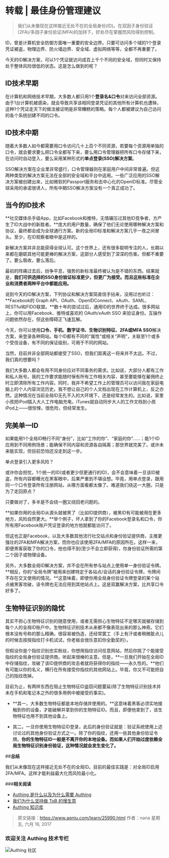 # 转载 | 最佳身份管理建议

> 我们从未像现在这样接近无处不在的全局身份(ID)。在双因子身份验证(2FA)/多因子身份验证(MFA)的加持下，好处尽在掌握而风险得到控制。

ID，曾是计算机安全防御方面唯一重要的安全边界。只要可访问多个域的1个登录凭证被盗，物理边界、防火墙边界、安全域、虚拟网络等等，全都不再重要了。

今天的ID解决方案，可以1个凭证就访问成百上千个不同的安全域，但同时又保持处于整体风险很低的状态。这是怎么做到的呢？

## **ID技术早期**

在计算机和网络技术早期，大多数人都只用1个**登录名&口令**对来访问全部资源。由于1台计算机被感染，就会导致共享该相同登录凭证的其他所有计算机也遭殃，这种1个凭证走天下的做法被证明是非常糟糕的策略。每个人都被建议为自己访问的各个系统创建不同的口令。

## **ID技术中期**

随着大多数人如今都需要用口令访问几十上百个不同资源，若要每个资源用单独的口令，就会要求要么把口令全都写下来，要么用口令管理器把所有口令存储下来，在访问时自动登入，要么采用某种形式的**单点登录(SSO)解决方案**。

SSO解决方案在企业里非常盛行，口令管理器则在家庭用户中间非常普遍。但这两种类型的解决方案无法在全部的安全域和平台中适用。一些广泛应用的SSO解决方案被创建出来，比如微软的Passport服务和去中心化的OpenID标准。尽管全球采用的承诺很诱人，所有中期SSO解决方案没有一个真正成功了。

## **当今的ID技术**

**社交媒体杀手级App，比如Facebook和推特，无情碾压过其他ID竞争者，方产生了ID大战中的新胜者。**庞大的用户数量，确保了他们无论使用哪种解决方案和协议，最终都会成为全球通行方案。新的全局ID标准和解决方案几乎一夜之间冒头。至少，在ID观察者眼中是这样的。

新解决方案并非总能获得全球认可。这个世界上，还有很多聪明专注的人，长期以来都在磨砺其他可能更棒的解决方案，这部分人感受到了深深的伤害。但都不重要了。要么吸收，要么落后。

最初的阵痛过去后，纷争平息，强势的新标准最终被认为是不错的东西。结果就是，**我们可供选择的SSO身份验证标准更少，但更广为接受。而且这些标准在企业和消费者两种平台中都能应用。**

说到今天的ID解决方案，下列协议和解决方案简直信手拈来，没用过也听过：**Facebook的 Graph API、OAuth、OpenIDConnect、xAuth、SAML、RESTful和FIDO联盟。**数十年的尝试过后，通用ID的世界终于达成。很多网站上，你可以用Facebook、推特或喜欢的 OAuth/xAuth SSO 来验证身份。互操作问题依然存在，但这些障碍正飞速瓦解。

今天，你可以使用**口令、手机、数字证书、生物识别特征、2FA或MFA SSO**解决方案，来登录各种网站。每个ID都有不同的“属性”或相关“声明”，关联至1个或多个受信设备，有不同的保证级别，可用于不同的网站。

当然，目前并非全部网站都接受了SSO，但我们距离这一将来并不太远。不过，我们真的想要吗？

我们大多数人都会有用不同身份应对不同事务的需求。比如说，大部分人都有工作和私人账号。我的工作要求能随时保有所有工作相关内容，甚至要能够在雇佣终止时立即清除所有工作内容。同时，我并不希望工作上的管理员可以访问我在家庭电脑上的个人内容浏览历史。我不想让自己的个人文档出现在工作计算机上，反之亦然。这种情况在当前全局ID无孔不入的大环境下，还是经常发生的。比如说，家里小孩把iPod插入大人工作电脑充电，iTunes就自动同步大人的工作文档到小孩iPod上——很惊悚，很危险，但经常发生。

## **完美单一ID**

如果能用1个全局ID畅行不同“身份”，比如“工作的你”、“家庭的你”……；能1个ID应用到不同用例场景；能确保不同内容和资源各自隔离；那世界就完美了。或许未来能实现，但目前恐怕还没走到这一步。

单点登录引入更多风险？

或许你会担忧，1个统一的ID(或者更少但更通行的ID)，会不会意味着一旦该ID被盗，所有内容都曝光在黑客眼中，后果严重到不堪设想。毕竟，用单点登录，跟用同一个口令登录所有注册网站，从哪方面看都太像了。难道我们绕这一大圈，只是为了走回原点？

只要做对了，多半是不会绕一圈又绕回老问题的。

**如果你用的全局ID从源头就被黑了（比如ID提供商），被黑ID有可能被用在更多地方，风险自然更大。**举个例子，坏人拿到了你的Facebook登录名和口令，你所有用Facebook账户凭证登录的地方他就都能访问了。

但这也正是Facebook，以及大多数其他流行社交站点和身份验证提供商，主推更强壮的2FA和MFA解决方案，而你也应该使用2FA/MFA的原因所在。这样一来，即便黑客获取了你的口令，他也得不到(至少不会立即获得)，你身份验证所需的第二个因子或物理设备。

另外，大多数全局ID解决方案，并不会在所有参与站点上使用单一身份验证令牌。**相反，你的“全局令牌”被用来创建特定于各站点/会话的身份验证令牌，令牌间不存在交叉使用的情况。**这意味着，即使你用全局身份验证令牌登录的某个站点被黑客攻破，该令牌也无法应用到其他站点上。这是双赢解决方案，比共享口令好多了。

## **生物特征识别的隐忧**

其实不担心生物特征识别的随意使用，或者无需担心生物特征不定哪天就被存储到每个人的全局ID账户中。生物特征识别技术从来都不像表现出来的那么神奇。它们根本没有号称的那么精确，很容易被伪造，还经常罢工（手上有汗或者稍微脏点儿的时候去按按指纹打卡机试试，你老板会很乐意扣你全勤奖的）。

但假设你是个指纹识别忠实粉丝，你想用指纹访问任意网站，然后你挑了个能接受指纹的全局身份验证提供商。听起来很棒的主意。但是，**一旦我们开始在全局ID中存储指纹，攻破了该ID提供商的攻击者就将获得你的指纹——永久性的。**他们有可能以你的名义，横行在所有接受你指纹的其他网站上。毕竟，你又不可能把自己的指纹改掉。

目前为止，有两样东西在阻止生物特征ID盗窃问题蔓延(除了生物特征识别技术并未在手机和笔记本之外的很多用例中被接受的事实)。

* **其一，大多数生物特征都是本地存储并使用的。**这意味着黑客必须实地接触到你的设备，才能破解并拿到你的生物特征ID。而且，即便他拿到了，该生物特征也用不到其他设备上。

* 其二，一旦你使用生物特征ID登录，此后的身份验证就是：验证系统使用上述讨论过的其他身份验证方式之一。除了你的指纹，还用一些其他身份验证令牌。**你的生物特征ID一般是不离开你的本地设备。而如果人们开始过度依赖全局生物特征识别身份验证，这种情况就会发生变化了。**

##**总结**

我们从未像现在这样接近无处不在的全局ID。目前的最佳实践是：对全局ID启用2FA/MFA。这样才能利益最大化而风险最小化。



###**相关阅读**
* [Authing 是什么以及为什么需要 Authing](https://authing.cn/blog//Authing%E6%98%AF%E4%BB%80%E4%B9%88%E4%BB%A5%E5%8F%8A%E4%B8%BA%E4%BB%80%E4%B9%88%E9%9C%80%E8%A6%81Authing.html)
* [我们为什么坚持做 ToB 的慢生意](https://authing.cn/blog//我们为什么坚持做ToB的慢生意.html)
* [Authing 知识库](https://learn.authing.cn/authing/)

> 原文链接：https://www.aqniu.com/learn/25990.html  作者：nana 星期五, 六月 16, 2017

### 欢迎关注 Authing 技术专栏
![Authing 社区](https://cdn.authing.cn/blog/Authing_mini.jpg)